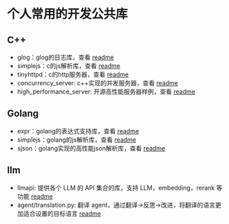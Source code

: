 # 个人常用的开发公共库

## C++
- glog：glog的日志库，查看 [readme](c++/glog/readme.md)
- simplejs：c的js解析库，查看 [readme](c++/simplejs/readme.md)
- tinyhttpd：c的http服务器，查看 [readme](c++/tinyhttpd/readme.md)
- concurrency_server: c++实现的并发服务器，查看 [readme](c++/concurrency_server/README.md)
- high_performance_server: 开源高性能服务器样例，查看 [readme](c++/high_performance_server/README.md)

## Golang
- expr：golang的表达式支持库，查看 [readme](go/expr/readme.md)
- simplejs：golang的js解析库，查看 [readme](go/simplejs/readme.md)
- sjson：golang实现的高性能json解析库，查看 [readme](https://github.com/linkxzhou/sjson)

## llm
- llmapi: 提供各个 LLM 的 API 集合的库，支持 LLM，embedding，rerank 等功能 [readme](llm/llmapi/readme.md)
- agent/translation.py: 翻译 agent，通过翻译->反思->改进，将翻译的语言更加适合设置的目标语言 [readme](llm/agent/translation_readme.md)